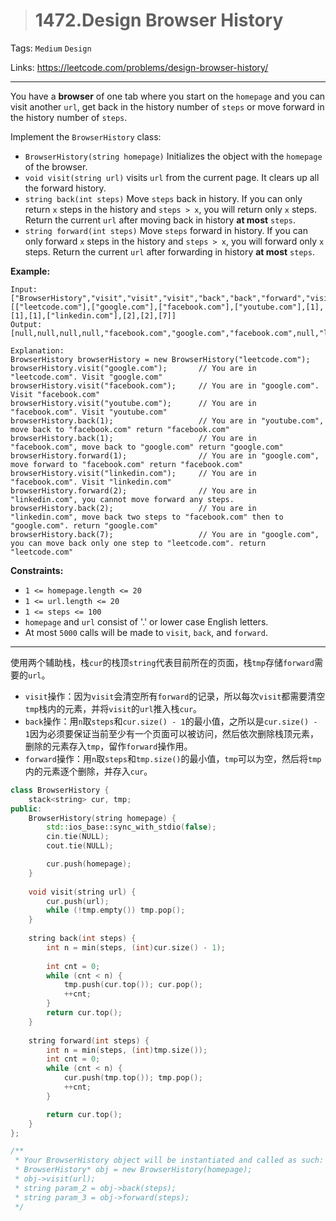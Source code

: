 > # 1472.Design Browser History

Tags: `Medium` `Design`

Links: https://leetcode.com/problems/design-browser-history/

------

You have a **browser** of one tab where you start on the `homepage` and you can visit another `url`, get back in the history number of `steps` or move forward in the history number of `steps`.

Implement the `BrowserHistory` class:

- `BrowserHistory(string homepage)` Initializes the object with the `homepage` of the browser.
- `void visit(string url)` visits `url` from the current page. It clears up all the forward history.
- `string back(int steps)` Move `steps` back in history. If you can only return `x` steps in the history and `steps > x`, you will return only `x` steps. Return the current `url` after moving back in history **at most** `steps`.
- `string forward(int steps)` Move `steps` forward in history. If you can only forward `x` steps in the history and `steps > x`, you will forward only `x` steps. Return the current `url` after forwarding in history **at most** `steps`.

 

**Example:**

```
Input:
["BrowserHistory","visit","visit","visit","back","back","forward","visit","forward","back","back"]
[["leetcode.com"],["google.com"],["facebook.com"],["youtube.com"],[1],[1],[1],["linkedin.com"],[2],[2],[7]]
Output:
[null,null,null,null,"facebook.com","google.com","facebook.com",null,"linkedin.com","google.com","leetcode.com"]

Explanation:
BrowserHistory browserHistory = new BrowserHistory("leetcode.com");
browserHistory.visit("google.com");       // You are in "leetcode.com". Visit "google.com"
browserHistory.visit("facebook.com");     // You are in "google.com". Visit "facebook.com"
browserHistory.visit("youtube.com");      // You are in "facebook.com". Visit "youtube.com"
browserHistory.back(1);                   // You are in "youtube.com", move back to "facebook.com" return "facebook.com"
browserHistory.back(1);                   // You are in "facebook.com", move back to "google.com" return "google.com"
browserHistory.forward(1);                // You are in "google.com", move forward to "facebook.com" return "facebook.com"
browserHistory.visit("linkedin.com");     // You are in "facebook.com". Visit "linkedin.com"
browserHistory.forward(2);                // You are in "linkedin.com", you cannot move forward any steps.
browserHistory.back(2);                   // You are in "linkedin.com", move back two steps to "facebook.com" then to "google.com". return "google.com"
browserHistory.back(7);                   // You are in "google.com", you can move back only one step to "leetcode.com". return "leetcode.com"
```

 

**Constraints:**

- `1 <= homepage.length <= 20`
- `1 <= url.length <= 20`
- `1 <= steps <= 100`
- `homepage` and `url` consist of '.' or lower case English letters.
- At most `5000` calls will be made to `visit`, `back`, and `forward`.

------

使用两个辅助栈，栈`cur`的栈顶`string`代表目前所在的页面，栈`tmp`存储`forward`需要的`url`。

* `visit`操作：因为`visit`会清空所有`forward`的记录，所以每次`visit`都需要清空`tmp`栈内的元素，并将`visit`的`url`推入栈`cur`。
* `back`操作：用`n`取`steps`和`cur.size() - 1`的最小值，之所以是`cur.size() - 1`因为必须要保证当前至少有一个页面可以被访问，然后依次删除栈顶元素，删除的元素存入`tmp`，留作`forward`操作用。
* `forward`操作：用`n`取`steps`和`tmp.size()`的最小值，`tmp`可以为空，然后将`tmp`内的元素逐个删除，并存入`cur`。

```c++
class BrowserHistory {
	stack<string> cur, tmp;
public:
    BrowserHistory(string homepage) {
    	std::ios_base::sync_with_stdio(false);
		cin.tie(NULL);
		cout.tie(NULL);

		cur.push(homepage);
    }
    
    void visit(string url) {
    	cur.push(url);
    	while (!tmp.empty()) tmp.pop();
    }
    
    string back(int steps) {
    	int n = min(steps, (int)cur.size() - 1);
        
    	int cnt = 0;
    	while (cnt < n) {
    		tmp.push(cur.top()); cur.pop();
    		++cnt;
    	}
    	return cur.top();
    }
    
    string forward(int steps) {
    	int n = min(steps, (int)tmp.size());
    	int cnt = 0;
    	while (cnt < n) {
    		cur.push(tmp.top()); tmp.pop();
    		++cnt;
    	}

    	return cur.top();
    }
};

/**
 * Your BrowserHistory object will be instantiated and called as such:
 * BrowserHistory* obj = new BrowserHistory(homepage);
 * obj->visit(url);
 * string param_2 = obj->back(steps);
 * string param_3 = obj->forward(steps);
 */
```

